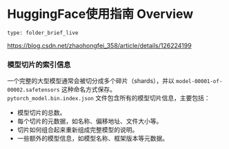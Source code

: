# HuggingFace使用指南 Overview
 
```ccard
type: folder_brief_live
```
 
https://blog.csdn.net/zhaohongfei_358/article/details/126224199

### 模型切片的索引信息

一个完整的大型模型通常会被切分成多个碎片（shards），并以 `model-00001-of-00002.safetensors` 这种命名方式保存。  
`pytorch_model.bin.index.json` 文件包含所有的模型切片信息，主要包括：

- 模型切片的总数。
- 每个切片的元数据，如名称、偏移地址、文件大小等。
- 切片如何组合起来重新组成完整模型的说明。
- 一些额外的模型信息，如模型名称、框架版本等元数据。
